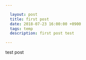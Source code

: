 ```yaml
---

  layout: post
  title: first post
  date: 2018-07-23 16:00:00 +0900
  tags: temp
  description: first post test

---
```


test post

